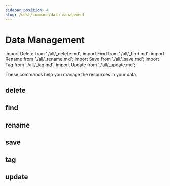 ```yaml
---
sidebar_position: 4
slug: /odsl/command/data-management
---
```

Data Management
========

import Delete from './all/_delete.md';
import Find from './all/_find.md';
import Rename from './all/_rename.md';
import Save from './all/_save.md';
import Tag from './all/_tag.md';
import Update from './all/_update.md';

These commands help you manage the resources in your data

## delete
<Delete />

## find
<Find />

## rename
<Rename />

## save
<Save />

## tag
<Tag />

## update
<Update />